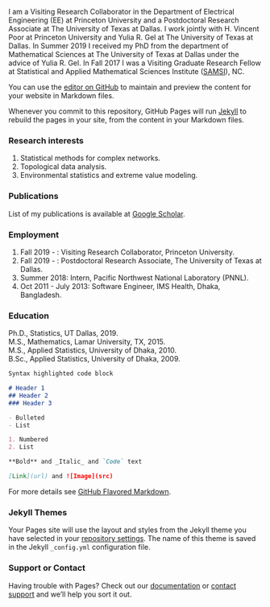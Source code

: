 I am a  Visiting Research Collaborator in the Department of Electrical Engineering (EE) at Princeton University and a Postdoctoral Research Associate at The University of  Texas at Dallas. I work jointly with H. Vincent Poor at Princeton University and Yulia R. Gel at The University of Texas at Dallas. In Summer 2019 I received my PhD from the department of Mathematical Sciences at The University of Texas at Dallas under the advice of Yulia R. Gel.  In Fall 2017 I was a Visiting Graduate Research Fellow  at Statistical and Applied Mathematical Sciences Institute ([SAMSI](https://www.samsi.info/)), NC. 


You can use the [editor on GitHub](https://github.com/asimdey01/AsimDey/edit/gh-pages/index.md) to maintain and preview the content for your website in Markdown files.

Whenever you commit to this repository, GitHub Pages will run [Jekyll](https://jekyllrb.com/) to rebuild the pages in your site, from the content in your Markdown files.

### Research interests
1. Statistical methods for complex networks.
2. Topological data analysis.
3. Environmental statistics and extreme value modeling. 

### Publications

List of my publications is available at [Google Scholar](https://scholar.google.com/citations?hl=en&user=h7Qmvt0AAAAJ&view_op=list_works&sortby=pubdate).


### Employment
1. Fall 2019 - :  Visiting Research Collaborator, Princeton University.
2. Fall 2019 - :  Postdoctoral Research Associate, The University of  Texas at Dallas.
3. Summer 2018: Intern,  Pacific Northwest National Laboratory (PNNL).
4. Oct 2011 - July 2013: Software Engineer, IMS Health, Dhaka, Bangladesh.

 
 
 
### Education
Ph.D., Statistics, UT Dallas, 2019.         
M.S., Mathematics, Lamar University, TX, 2015.                         
M.S., Applied Statistics, University of Dhaka, 2010.                              
B.Sc., Applied Statistics, University of Dhaka, 2009.                                        
 
 
 
 
 
 
 
 
 
```markdown
Syntax highlighted code block

# Header 1
## Header 2
### Header 3

- Bulleted
- List

1. Numbered
2. List

**Bold** and _Italic_ and `Code` text

[Link](url) and ![Image](src)
```

For more details see [GitHub Flavored Markdown](https://guides.github.com/features/mastering-markdown/).

### Jekyll Themes

Your Pages site will use the layout and styles from the Jekyll theme you have selected in your [repository settings](https://github.com/asimdey01/AsimDey/settings). The name of this theme is saved in the Jekyll `_config.yml` configuration file.

### Support or Contact 

Having trouble with Pages? Check out our [documentation](https://docs.github.com/categories/github-pages-basics/) or [contact support](https://github.com/contact) and we’ll help you sort it out.
